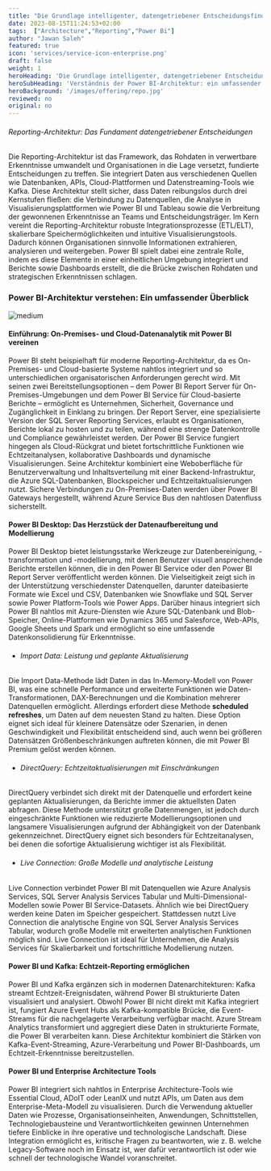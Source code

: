 ```yaml
---
title: "Die Grundlage intelligenter, datengetriebener Entscheidungsfindung"
date: 2023-08-15T11:24:53+02:00
tags:  ["Architecture","Reporting","Power Bi"]
author: "Jawan Saleh"
featured: true
icon: 'services/service-icon-enterprise.png'
draft: false
weight: 1
heroHeading: 'Die Grundlage intelligenter, datengetriebener Entscheidungsfindung'
heroSubHeading: 'Verständnis der Power BI-Architektur: ein umfassender Überblick'
heroBackground: '/images/offering/repo.jpg'
reviewed: no
original: no
---
```


###### Reporting-Architektur: Das Fundament datengetriebener Entscheidungen

Die Reporting-Architektur ist das Framework, das Rohdaten in verwertbare Erkenntnisse umwandelt und Organisationen in die Lage versetzt, fundierte Entscheidungen zu treffen. Sie integriert Daten aus verschiedenen Quellen wie Datenbanken, APIs, Cloud-Plattformen und Datenstreaming-Tools wie Kafka. Diese Architektur stellt sicher, dass Daten reibungslos durch drei Kernstufen fließen: die Verbindung zu Datenquellen, die Analyse in Visualisierungsplattformen wie Power BI und Tableau sowie die Verbreitung der gewonnenen Erkenntnisse an Teams und Entscheidungsträger. Im Kern vereint die Reporting-Architektur robuste Integrationsprozesse (ETL/ELT), skalierbare Speichermöglichkeiten und intuitive Visualisierungstools. Dadurch können Organisationen sinnvolle Informationen extrahieren, analysieren und weitergeben. Power BI spielt dabei eine zentrale Rolle, indem es diese Elemente in einer einheitlichen Umgebung integriert und Berichte sowie Dashboards erstellt, die die Brücke zwischen Rohdaten und strategischen Erkenntnissen schlagen.

### Power BI-Architektur verstehen: Ein umfassender Überblick

![medium](/images/blog/powerBi.png)

#### Einführung: On-Premises- und Cloud-Datenanalytik mit Power BI vereinen

Power BI steht beispielhaft für moderne Reporting-Architektur, da es On-Premises- und Cloud-basierte Systeme nahtlos integriert und so unterschiedlichen organisatorischen Anforderungen gerecht wird. Mit seinen zwei Bereitstellungsoptionen – dem Power BI Report Server für On-Premises-Umgebungen und dem Power BI Service für Cloud-basierte Berichte – ermöglicht es Unternehmen, Sicherheit, Governance und Zugänglichkeit in Einklang zu bringen. Der Report Server, eine spezialisierte Version der SQL Server Reporting Services, erlaubt es Organisationen, Berichte lokal zu hosten und zu teilen, während eine strenge Datenkontrolle und Compliance gewährleistet werden. Der Power BI Service fungiert hingegen als Cloud-Rückgrat und bietet fortschrittliche Funktionen wie Echtzeitanalysen, kollaborative Dashboards und dynamische Visualisierungen. Seine Architektur kombiniert eine Weboberfläche für Benutzerverwaltung und Inhaltsverteilung mit einer Backend-Infrastruktur, die Azure SQL-Datenbanken, Blockspeicher und Echtzeitaktualisierungen nutzt. Sichere Verbindungen zu On-Premises-Daten werden über Power BI Gateways hergestellt, während Azure Service Bus den nahtlosen Datenfluss sicherstellt.

#### Power BI Desktop: Das Herzstück der Datenaufbereitung und Modellierung

Power BI Desktop bietet leistungsstarke Werkzeuge zur Datenbereinigung, -transformation und -modellierung, mit denen Benutzer visuell ansprechende Berichte erstellen können, die in den Power BI Service oder den Power BI Report Server veröffentlicht werden können. Die Vielseitigkeit zeigt sich in der Unterstützung verschiedenster Datenquellen, darunter dateibasierte Formate wie Excel und CSV, Datenbanken wie Snowflake und SQL Server sowie Power Platform-Tools wie Power Apps. Darüber hinaus integriert sich Power BI nahtlos mit Azure-Diensten wie Azure SQL-Datenbank und Blob-Speicher, Online-Plattformen wie Dynamics 365 und Salesforce, Web-APIs, Google Sheets und Spark und ermöglicht so eine umfassende Datenkonsolidierung für Erkenntnisse.

+ ###### Import Data: Leistung und geplante Aktualisierung

Die Import Data-Methode lädt Daten in das In-Memory-Modell von Power BI, was eine schnelle Performance und erweiterte Funktionen wie Daten-Transformationen, DAX-Berechnungen und die Kombination mehrerer Datenquellen ermöglicht. Allerdings erfordert diese Methode **scheduled refreshes**, um Daten auf dem neuesten Stand zu halten. Diese Option eignet sich ideal für kleinere Datensätze oder Szenarien, in denen Geschwindigkeit und Flexibilität entscheidend sind, auch wenn bei größeren Datensätzen Größenbeschränkungen auftreten können, die mit Power BI Premium gelöst werden können.

+ ###### DirectQuery: Echtzeitaktualisierungen mit Einschränkungen

DirectQuery verbindet sich direkt mit der Datenquelle und erfordert keine geplanten Aktualisierungen, da Berichte immer die aktuellsten Daten abfragen. Diese Methode unterstützt große Datenmengen, ist jedoch durch eingeschränkte Funktionen wie reduzierte Modellierungsoptionen und langsamere Visualisierungen aufgrund der Abhängigkeit von der Datenbank gekennzeichnet. DirectQuery eignet sich besonders für Echtzeitanalysen, bei denen die sofortige Aktualisierung wichtiger ist als Flexibilität.

+ ###### Live Connection: Große Modelle und analytische Leistung

Live Connection verbindet Power BI mit Datenquellen wie Azure Analysis Services, SQL Server Analysis Services Tabular und Multi-Dimensional-Modellen sowie Power BI Service-Datasets. Ähnlich wie bei DirectQuery werden keine Daten im Speicher gespeichert. Stattdessen nutzt Live Connection die analytische Engine von SQL Server Analysis Services Tabular, wodurch große Modelle mit erweiterten analytischen Funktionen möglich sind. Live Connection ist ideal für Unternehmen, die Analysis Services für Skalierbarkeit und fortschrittliche Modellierung nutzen.

#### Power BI und Kafka: Echtzeit-Reporting ermöglichen

Power BI und Kafka ergänzen sich in modernen Datenarchitekturen: Kafka streamt Echtzeit-Ereignisdaten, während Power BI strukturierte Daten visualisiert und analysiert. Obwohl Power BI nicht direkt mit Kafka integriert ist, fungiert Azure Event Hubs als Kafka-kompatible Brücke, die Event-Streams für die nachgelagerte Verarbeitung verfügbar macht. Azure Stream Analytics transformiert und aggregiert diese Daten in strukturierte Formate, die Power BI verarbeiten kann. Diese Architektur kombiniert die Stärken von Kafka-Event-Streaming, Azure-Verarbeitung und Power BI-Dashboards, um Echtzeit-Erkenntnisse bereitzustellen.

#### Power BI und Enterprise Architecture Tools

Power BI integriert sich nahtlos in Enterprise Architecture-Tools wie Essential Cloud, ADoIT oder LeanIX und nutzt APIs, um Daten aus dem Enterprise-Meta-Modell zu visualisieren. Durch die Verwendung aktueller Daten wie Prozesse, Organisationseinheiten, Anwendungen, Schnittstellen, Technologiebausteine und Verantwortlichkeiten gewinnen Unternehmen tiefere Einblicke in ihre operative und technologische Landschaft. Diese Integration ermöglicht es, kritische Fragen zu beantworten, wie z. B. welche Legacy-Software noch im Einsatz ist, wer dafür verantwortlich ist oder wie schnell der technologische Wandel voranschreitet.